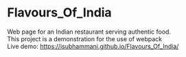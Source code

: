 # Flavours_Of_India

Web page for an Indian restaurant serving authentic food.<br/>
This project is a demonstration for the use of webpack<br/>
Live demo: https://isubhammani.github.io/Flavours_Of_India/
